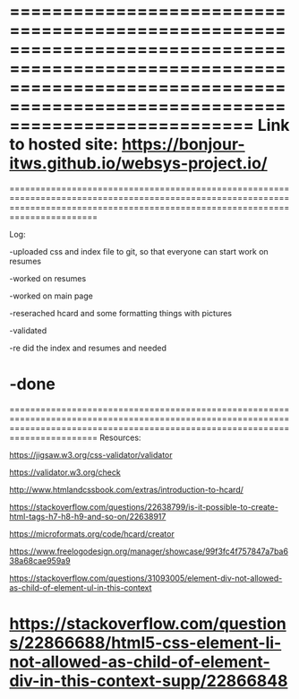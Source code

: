 ===================================================================================================================================================================================
Link to hosted site: https://bonjour-itws.github.io/websys-project.io/
===================================================================================================================================================================================

===================================================================================================================================================================================

Log:

-uploaded css and index file to git, so that everyone can start work on resumes

-worked on resumes

-worked on main page

-reserached hcard and some formatting things with pictures

-validated

-re did the index and resumes and needed

-done
===================================================================================================================================================================================


===================================================================================================================================================================================
Resources:

https://jigsaw.w3.org/css-validator/validator

https://validator.w3.org/check

http://www.htmlandcssbook.com/extras/introduction-to-hcard/

https://stackoverflow.com/questions/22638799/is-it-possible-to-create-html-tags-h7-h8-h9-and-so-on/22638917

https://microformats.org/code/hcard/creator

https://www.freelogodesign.org/manager/showcase/99f3fc4f757847a7ba638a68cae959a9

https://stackoverflow.com/questions/31093005/element-div-not-allowed-as-child-of-element-ul-in-this-context

https://stackoverflow.com/questions/22866688/html5-css-element-li-not-allowed-as-child-of-element-div-in-this-context-supp/22866848
===================================================================================================================================================================================


